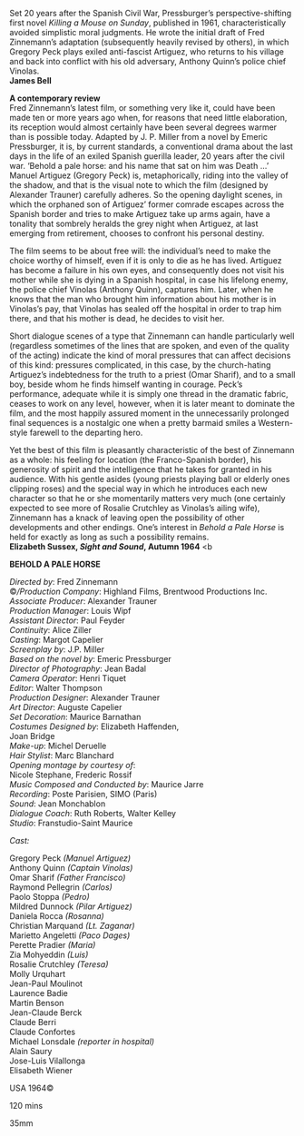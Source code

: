 
Set 20 years after the Spanish Civil War, Pressburger’s perspective-shifting first novel _Killing a Mouse on Sunday_, published in 1961, characteristically avoided simplistic moral judgments. He wrote the initial draft of Fred Zinnemann’s adaptation (subsequently heavily revised by others), in which Gregory Peck plays exiled anti-fascist Artiguez, who returns to his village and back into conflict with his old adversary, Anthony Quinn’s police chief Vinolas.  
**James Bell**

**A contemporary review**  
Fred Zinnemann’s latest film, or something very like it, could have been made ten or more years ago when, for reasons that need little elaboration, its reception would almost certainly have been several degrees warmer than is possible today. Adapted by J. P. Miller from a novel by Emeric Pressburger, it is, by current standards, a conventional drama about the last days in the life of an exiled Spanish guerilla leader, 20 years after the civil war. ‘Behold a pale horse: and his name that sat on him was Death ...’ Manuel Artiguez (Gregory Peck) is, metaphorically, riding into the valley of the shadow, and that is the visual note to which the film (designed by Alexander Trauner) carefully adheres. So the opening daylight scenes, in which the orphaned son of Artiguez’ former comrade escapes across the Spanish border and tries to make Artiguez take up arms again, have a tonality that sombrely heralds the grey night when Artiguez, at last emerging from retirement, chooses to confront his personal destiny.

The film seems to be about free will: the individual’s need to make the choice worthy of himself, even if it is only to die as he has lived. Artiguez has become a failure in his own eyes, and consequently does not visit his mother while she is dying in a Spanish hospital, in case his lifelong enemy, the police chief Vinolas (Anthony Quinn), captures him. Later, when he knows that the man who brought him information about his mother is in Vinolas’s pay, that Vinolas has sealed off the hospital in order to trap him there, and that his mother is dead, he decides to visit her.

Short dialogue scenes of a type that Zinnemann can handle particularly well (regardless sometimes of the lines that are spoken, and even of the quality of the acting) indicate the kind of moral pressures that can affect decisions of this kind: pressures complicated, in this case, by the church-hating Artiguez’s indebtedness for the truth to a priest (Omar Sharif), and to a small boy, beside whom he finds himself wanting in courage. Peck’s performance, adequate while it is simply one thread in the dramatic fabric, ceases to work on any level, however, when it is later meant to dominate the film, and the most happily assured moment in the unnecessarily prolonged final sequences is a nostalgic one when a pretty barmaid smiles a Western-style farewell to the departing hero.

Yet the best of this film is pleasantly characteristic of the best of Zinnemann as a whole: his feeling for location (the Franco-Spanish border), his generosity of spirit and the intelligence that he takes for granted in his audience. With his gentle asides (young priests playing ball or elderly ones clipping roses) and the special way in which he introduces each new character so that he or she momentarily matters very much (one certainly expected to see more of Rosalie Crutchley as Vinolas’s ailing wife), Zinnemann has a knack of leaving open the possibility of other developments and other endings. One’s interest in _Behold a Pale Horse_ is held for exactly as long as such a possibility remains.  
**Elizabeth Sussex, _Sight and Sound_, Autumn 1964**
<b

**BEHOLD A PALE HORSE**

_Directed by_: Fred Zinnemann  
©_/Production Company_: Highland Films, Brentwood Productions Inc.  
_Associate Producer_: Alexander Trauner  
_Production Manager_: Louis Wipf  
_Assistant Director_: Paul Feyder  
_Continuity_: Alice Ziller  
_Casting_: Margot Capelier  
_Screenplay by_: J.P. Miller  
_Based on the novel by_: Emeric Pressburger  
_Director of Photography_: Jean Badal  
_Camera Operator_: Henri Tiquet  
_Editor_: Walter Thompson  
_Production Designer_: Alexander Trauner  
_Art Director_: Auguste Capelier  
_Set Decoration_: Maurice Barnathan  
_Costumes Designed by_: Elizabeth Haffenden,  
Joan Bridge  
_Make-up_: Michel Deruelle  
_Hair Stylist_: Marc Blanchard  
_Opening montage by courtesy of_:  
Nicole Stephane, Frederic Rossif  
_Music Composed and Conducted by_: Maurice Jarre  
_Recording_: Poste Parisien, SIMO (Paris)  
_Sound_: Jean Monchablon  
_Dialogue Coach_: Ruth Roberts, Walter Kelley  
_Studio_: Franstudio-Saint Maurice

_Cast:_

Gregory Peck _(Manuel Artiguez)_  
Anthony Quinn _(Captain Vinolas)_  
Omar Sharif _(Father Francisco)_  
Raymond Pellegrin _(Carlos)_  
Paolo Stoppa _(Pedro)_  
Mildred Dunnock _(Pilar Artiguez)_  
Daniela Rocca _(Rosanna)_  
Christian Marquand _(Lt. Zaganar)_  
Marietto Angeletti _(Paco Dages)_  
Perette Pradier _(Maria)_  
Zia Mohyeddin _(Luis)_  
Rosalie Crutchley _(Teresa)_  
Molly Urquhart  
Jean-Paul Moulinot  
Laurence Badie  
Martin Benson  
Jean-Claude Berck  
Claude Berri  
Claude Confortes  
Michael Lonsdale _(reporter in hospital)_  
Alain Saury  
Jose-Luis Vilallonga  
Elisabeth Wiener

USA 1964©

120 mins

35mm
<!--stackedit_data:
eyJoaXN0b3J5IjpbMjM5MzY0NjEwXX0=
-->